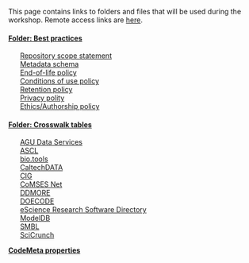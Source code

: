 This page contains links to folders and files that will be used during the workshop. Remote access links are [here](https://asclnet.github.io/SWRegistryWorkshop/RemoteAccess.html).   

#### [Folder: Best practices](https://drive.google.com/open?id=1QGip9QEy_8D2-5F1teK4XSAtDwry69Kr)  
&nbsp;&nbsp;&nbsp;&nbsp;&nbsp; [Repository scope statement](https://drive.google.com/open?id=1Rg6eZmgbh2PiqXSnq1VT7ITX67cjCuNCZxjEiGsu77I)  
&nbsp;&nbsp;&nbsp;&nbsp;&nbsp; [Metadata schema](https://drive.google.com/open?id=1d8_mw_0o9u0U6DJFUh83P8bB-ir3L0fFDxaHDG9X80I)  
&nbsp;&nbsp;&nbsp;&nbsp;&nbsp; [End-of-life policy](https://drive.google.com/open?id=15DMms2Icw8glzQFCTftGdMCdBsnUae67iNLJ1TMl684)  
&nbsp;&nbsp;&nbsp;&nbsp;&nbsp; [Conditions of use policy](https://drive.google.com/open?id=1UV-Ayg6Kx0PcRvODPE0EQH15yTWuDeJKiwHx_TphW2c)  
&nbsp;&nbsp;&nbsp;&nbsp;&nbsp; [Retention policy](https://drive.google.com/open?id=1xjhvkxDNhxIkLom1bwtnc0jCzSsRojjIh_YNWq0WuKg)  
&nbsp;&nbsp;&nbsp;&nbsp;&nbsp; [Privacy polity](https://drive.google.com/open?id=1KI8kv_TvlX5iTZPgBHINm9uxe3BSRlPLhJ1aS78pAWc)  
&nbsp;&nbsp;&nbsp;&nbsp;&nbsp; [Ethics/Authorship policy](https://drive.google.com/open?id=1plyUKoluONZOIySfiX22INf6bxNpgYslynXiDzOpNTY)  


#### [Folder: Crosswalk tables](https://drive.google.com/open?id=1D8uChafjHgKndYQR_FuMqAkCrDnjFVsz)   
&nbsp;&nbsp;&nbsp;&nbsp;&nbsp; [AGU Data Services](https://drive.google.com/open?id=105o2wgx5mQ6gfRBfrcXbWT50rOszC6hR)  
&nbsp;&nbsp;&nbsp;&nbsp;&nbsp; [ASCL](https://drive.google.com/open?id=13uczbtUU-Tqzj5u58U8VdrgitYcwShey)  
&nbsp;&nbsp;&nbsp;&nbsp;&nbsp; [bio.tools](https://drive.google.com/open?id=1Qz4nrE2L4khZmWS3UMrZpgsYe5Dhpi1f)  
&nbsp;&nbsp;&nbsp;&nbsp;&nbsp; [CaltechDATA](https://drive.google.com/open?id=1_JCTKbZd_gaY-wJIVFGOYxU0QGuICEHM)  
&nbsp;&nbsp;&nbsp;&nbsp;&nbsp; [CIG](https://drive.google.com/open?id=17OYwQEfq3vbrK7QpmVduBsKTC7dCxd_S)  
&nbsp;&nbsp;&nbsp;&nbsp;&nbsp; [CoMSES Net](https://drive.google.com/open?id=1R0n25EJ9ddOmyqAYCl9wboYRFCsQZjs5)  
&nbsp;&nbsp;&nbsp;&nbsp;&nbsp; [DDMORE](https://drive.google.com/open?id=1d46jnGVdfyx4r1I6-rtjyTJglGUKfccM)  
&nbsp;&nbsp;&nbsp;&nbsp;&nbsp; [DOECODE](https://drive.google.com/open?id=15C93EfkVX8W1sKWQYjsfJmuLJvLQf4bg)  
&nbsp;&nbsp;&nbsp;&nbsp;&nbsp; [eScience Research Software Directory](https://drive.google.com/open?id=11NqpLI7mYvZ0GR6XEvevPzQPxeWpB_S1)  
&nbsp;&nbsp;&nbsp;&nbsp;&nbsp; [ModelDB](https://drive.google.com/open?id=1qiBmWjvpr9uZVgVwcAIz3XpdAMe9S3hN)  
&nbsp;&nbsp;&nbsp;&nbsp;&nbsp; [SMBL](https://drive.google.com/open?id=1dI0xLabp1KypuDWARTm4MXa7NFURxGao)  
&nbsp;&nbsp;&nbsp;&nbsp;&nbsp; [SciCrunch](https://drive.google.com/open?id=1h8egMmV48orcIIBv_NYh_-ugdvzel9eU)  

[**CodeMeta properties**](https://github.com/codemeta/codemeta/blob/master/properties_description.csv)
